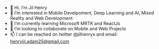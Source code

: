 - 👋 Hi, I’m Jil Henry
- 👀 I’m interested in Mobile Develpoment, Deep Learning and AI, Mixed Reality and Web Development
- 🌱 I’m currently learning Microsoft MRTK and ReactJs
- 💞️ I’m looking to collaborate on Mobile and Web Projects
- 📫 I can be reached on twitter @jilhenryx and email: henryjil.adam25@gmail.com

<!---
jilhenryx/jilhenryx is a ✨ special ✨ repository because its `README.md` (this file) appears on your GitHub profile.
You can click the Preview link to take a look at your changes.
--->
